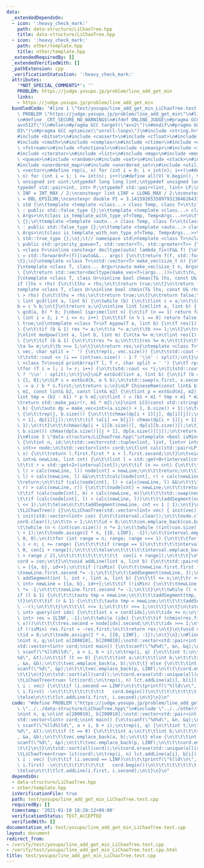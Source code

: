 ```yaml
---
data:
  _extendedDependsOn:
  - icon: ':heavy_check_mark:'
    path: data-structure/LiChaoTree.hpp
    title: data-structure/LiChaoTree.hpp
  - icon: ':heavy_check_mark:'
    path: other/template.hpp
    title: other/template.hpp
  _extendedRequiredBy: []
  _extendedVerifiedWith: []
  _pathExtension: cpp
  _verificationStatusIcon: ':heavy_check_mark:'
  attributes:
    '*NOT_SPECIAL_COMMENTS*': ''
    PROBLEM: https://judge.yosupo.jp/problem/line_add_get_min
    links:
    - https://judge.yosupo.jp/problem/line_add_get_min
  bundledCode: "#line 1 \"test/yosupo/line_add_get_min_LiChaoTree.test.cpp\"\n#define\
    \ PROBLEM \"https://judge.yosupo.jp/problem/line_add_get_min\"\n#line 2 \"other/template.hpp\"\
    \n#define _CRT_SECURE_NO_WARNINGS\n#ifdef ONLINE_JUDGE\n#pragma GCC target(\"\
    avx512f\")\n#else\n#pragma GCC target(\"avx2\")\n#endif\n#pragma GCC optimize(\"\
    O3\")\n#pragma GCC optimize(\"unroll-loops\")\n#include <string.h>\n#include <algorithm>\n\
    #include <bitset>\n#include <cassert>\n#include <cfloat>\n#include <climits>\n\
    #include <cmath>\n#include <complex>\n#include <ctime>\n#include <deque>\n#include\
    \ <fstream>\n#include <functional>\n#include <iomanip>\n#include <iostream>\n\
    #include <iterator>\n#include <list>\n#include <map>\n#include <memory>\n#include\
    \ <queue>\n#include <random>\n#include <set>\n#include <stack>\n#include <string>\n\
    #include <unordered_map>\n#include <unordered_set>\n#include <utility>\n#include\
    \ <vector>\n#define rep(i, n) for (int i = 0; i < int(n); i++)\n#define REP(i,\
    \ n) for (int i = 1; i <= int(n); i++)\n#define all(V) V.begin(), V.end()\ntypedef\
    \ unsigned int uint;\ntypedef long long lint;\ntypedef unsigned long long ulint;\n\
    typedef std::pair<int, int> P;\ntypedef std::pair<lint, lint> LP;\nconstexpr int\
    \ INF = INT_MAX / 2;\nconstexpr lint LINF = LLONG_MAX / 2;\nconstexpr double eps\
    \ = DBL_EPSILON;\nconstexpr double PI = 3.141592653589793238462643383279;\nnamespace\
    \ std {\n\ttemplate <template <class...> class Temp, class T>\n\tclass is_template_with_type_of\
    \ : public std::false_type {};\n\ttemplate <template <class...> class Temp, class...\
    \ Args>\n\tclass is_template_with_type_of<Temp, Temp<Args...>>\n\t\t: public std::true_type\
    \ {};\n\ttemplate <template <auto...> class Temp, class T>\n\tclass is_template_with_non_type_of\
    \ : public std::false_type {};\n\ttemplate <template <auto...> class Temp, auto...\
    \ Args>\n\tclass is_template_with_non_type_of<Temp, Temp<Args...>>\n\t\t: public\
    \ std::true_type {};\n};\t// namespace std\ntemplate <class T>\nclass prique :\
    \ public std::priority_queue<T, std::vector<T>, std::greater<T>> {\n};\ntemplate\
    \ <class F>\ninline constexpr decltype(auto) lambda_fix(F&& f) {\n\treturn [f\
    \ = std::forward<F>(f)](auto&&... args) {\n\t\treturn f(f, std::forward<decltype(args)>(args)...);\n\
    \t};\n}\ntemplate <class T>\nstd::vector<T> make_vec(size_t n) {\n\treturn std::vector<T>(n);\n\
    }\ntemplate <class T, class... Args>\nauto make_vec(size_t n, Args&&... args)\
    \ {\n\treturn std::vector<decltype(make_vec<T>(args...))>(\n\t\tn, make_vec<T>(std::forward<Args>(args)...));\n\
    }\ntemplate <class T, class U>\ninline bool chmax(T& lhs, const U& rhs) {\n\t\
    if (lhs < rhs) {\n\t\tlhs = rhs;\n\t\treturn true;\n\t}\n\treturn false;\n}\n\
    template <class T, class U>\ninline bool chmin(T& lhs, const U& rhs) {\n\tif (lhs\
    \ > rhs) {\n\t\tlhs = rhs;\n\t\treturn true;\n\t}\n\treturn false;\n}\ninline\
    \ lint gcd(lint a, lint b) {\n\twhile (b) {\n\t\tlint c = a;\n\t\ta = b;\n\t\t\
    b = c % b;\n\t}\n\treturn a;\n}\ninline lint lcm(lint a, lint b) { return a /\
    \ gcd(a, b) * b; }\nbool isprime(lint n) {\n\tif (n == 1) return false;\n\tfor\
    \ (int i = 2; i * i <= n; i++) {\n\t\tif (n % i == 0) return false;\n\t}\n\treturn\
    \ true;\n}\ntemplate <class T>\nT mypow(T a, lint b) {\n\tT res(1);\n\twhile (b)\
    \ {\n\t\tif (b & 1) res *= a;\n\t\ta *= a;\n\t\tb >>= 1;\n\t}\n\treturn res;\n\
    }\nlint modpow(lint a, lint b, lint m) {\n\ta %= m;\n\tlint res(1);\n\twhile (b)\
    \ {\n\t\tif (b & 1) {\n\t\t\tres *= a;\n\t\t\tres %= m;\n\t\t}\n\t\ta *= a;\n\t\
    \ta %= m;\n\t\tb >>= 1;\n\t}\n\treturn res;\n}\ntemplate <class T>\nvoid printArray(std::vector<T>&\
    \ vec, char split = ' ') {\n\trep(i, vec.size()) {\n\t\tstd::cout << vec[i];\n\
    \t\tstd::cout << (i == (int)vec.size() - 1 ? '\\n' : split);\n\t}\n}\ntemplate\
    \ <class T>\nvoid printArray(T l, T r, char split = ' ') {\n\tT rprev = std::prev(r);\n\
    \tfor (T i = l; i != r; i++) {\n\t\tstd::cout << *i;\n\t\tstd::cout << (i == rprev\
    \ ? '\\n' : split);\n\t}\n}\nLP extGcd(lint a, lint b) {\n\tif (b == 0) return\
    \ {1, 0};\n\tLP s = extGcd(b, a % b);\n\tstd::swap(s.first, s.second);\n\ts.second\
    \ -= a / b * s.first;\n\treturn s;\n}\nLP ChineseRem(const lint& b1, const lint&\
    \ m1, const lint& b2, const lint& m2) {\n\tlint p = extGcd(m1, m2).first;\n\t\
    lint tmp = (b2 - b1) * p % m2;\n\tlint r = (b1 + m1 * tmp + m1 * m2) % (m1 * m2);\n\
    \treturn std::make_pair(r, m1 * m2);\n}\nint LCS(const std::string& a, const std::string&\
    \ b) {\n\tauto dp = make_vec<int>(a.size() + 1, b.size() + 1);\n\trep(i, a.size())\
    \ {\n\t\trep(j, b.size()) {\n\t\t\tchmax(dp[i + 1][j], dp[i][j]);\n\t\t\tchmax(dp[i][j\
    \ + 1], dp[i][j]);\n\t\t\tif (a[i] == b[j]) chmax(dp[i + 1][j + 1], dp[i][j] +\
    \ 1);\n\t\t}\n\t\tchmax(dp[i + 1][b.size()], dp[i][b.size()]);\n\t}\n\trep(j,\
    \ b.size()) chmax(dp[a.size()][j + 1], dp[a.size()][j]);\n\treturn dp[a.size()][b.size()];\n\
    }\n#line 3 \"data-structure/LiChaoTree.hpp\"\ntemplate <bool isMin>\nclass LiChaoTree\
    \ {\n\tint n, id;\n\tstd::vector<std::tuple<lint, lint, lint>> interval;\n\tstd::vector<std::pair<LP,\
    \ int>> node;\n\tstd::vector<lint> cord;\n\tlint calc(std::pair<LP, int> l, lint\
    \ x) {\n\t\treturn l.first.first * x + l.first.second;\n\t}\n\tvoid addSegment(std::pair<LP,\
    \ int>& newLine, lint cnt) {\n\t\tlint l = std::get<0>(interval[cnt]), m = std::get<1>(interval[cnt]),\n\
    \t\t\t r = std::get<2>(interval[cnt]);\n\t\tif (n <= cnt) {\n\t\t\tif (calc(node[cnt],\
    \ l) > calc(newLine, l)) node[cnt] = newLine;\n\t\t\treturn;\n\t\t}\n\t\tif (calc(node[cnt],\
    \ l) < calc(newLine, l) &&\n\t\t\tcalc(node[cnt], r) < calc(newLine, r))\n\t\t\
    \treturn;\n\t\tif (calc(node[cnt], l) > calc(newLine, l) &&\n\t\t\tcalc(node[cnt],\
    \ r) > calc(newLine, r)) {\n\t\t\tnode[cnt] = newLine;\n\t\t\treturn;\n\t\t}\n\
    \t\tif (calc(node[cnt], m) > calc(newLine, m))\n\t\t\tstd::swap(node[cnt], newLine);\n\
    \t\tif (calc(node[cnt], l) > calc(newLine, l))\n\t\t\taddSegment(newLine, cnt\
    \ << 1);\n\t\telse\n\t\t\taddSegment(newLine, cnt << 1 | 1);\n\t}\n\n  public:\n\
    \tLiChaoTree() {}\n\tLiChaoTree(std::vector<lint> vec) { init(vec); }\n\tvoid\
    \ init(std::vector<lint> con) {\n\t\tinterval.clear();\n\t\tnode.clear();\n\t\t\
    cord.clear();\n\t\tn = 1;\n\t\tid = 0;\n\t\tcon.emplace_back(con.back() + 1);\n\
    \t\twhile (n < (int)con.size()) n *= 2;\n\t\twhile ((int)con.size() < n + 1) con.emplace_back(con.back()\
    \ + 1);\n\t\tnode.assign(2 * n, {{0, LINF}, -1});\n\t\tinterval.emplace_back(0,\
    \ 0, 0);\n\t\tfor (int range = n; range; range >>= 1) {\n\t\t\tfor (int i = 0;\
    \ i < n; i += range) {\n\t\t\t\tif (range == 1)\n\t\t\t\t\tinterval.emplace_back(con[i],\
    \ 0, con[i + range]);\n\t\t\t\telse\n\t\t\t\t\tinterval.emplace_back(con[i], con[i\
    \ + range / 2],\n\t\t\t\t\t\t\t\t\t\t  con[i + range]);\n\t\t\t}\n\t\t}\n\t\t\
    cord = con;\n\t}\n\tvoid addLine(lint a, lint b) {\n\t\tstd::pair<LP, int> newLine\
    \ = {{a, b}, id++};\n\t\tif (!isMin) {\n\t\t\tnewLine.first.first *= -1;\n\t\t\
    \tnewLine.first.second *= -1;\n\t\t}\n\t\taddSegment(newLine, 1);\n\t}\n\tvoid\
    \ addSegment(int l, int r, lint a, lint b) {\n\t\tl += n;\n\t\tr += n;\n\t\tstd::pair<LP,\
    \ int> newLine = {{a, b}, id++};\n\t\tif (!isMin) {\n\t\t\tnewLine.first.first\
    \ *= -1;\n\t\t\tnewLine.first.second *= -1;\n\t\t}\n\t\twhile (l < r) {\n\t\t\t\
    if (l & 1) {\n\t\t\t\tauto tmp = newLine;\n\t\t\t\taddSegment(tmp, l++);\n\t\t\
    \t}\n\t\t\tif (r & 1) {\n\t\t\t\tauto tmp = newLine;\n\t\t\t\taddSegment(tmp,\
    \ --r);\n\t\t\t}\n\t\t\tl >>= 1;\n\t\t\tr >>= 1;\n\t\t}\n\t}\n\tstd::pair<lint,\
    \ int> query(int idx) {\n\t\tlint x = cord[idx];\n\t\tidx += n;\n\t\tstd::pair<lint,\
    \ int> res = {LINF, -1};\n\t\twhile (idx) {\n\t\t\tif (chmin(res.first, calc(node[idx],\
    \ x)))\n\t\t\t\tres.second = node[idx].second;\n\t\t\tidx >>= 1;\n\t\t}\n\t\t\
    if (!isMin) res.first = -res.first;\n\t\treturn res;\n\t}\n\tvoid clear() {\n\t\
    \tid = 0;\n\t\tnode.assign(2 * n, {{0, LINF}, -1});\n\t}\n};\n#line 4 \"test/yosupo/line_add_get_min_LiChaoTree.test.cpp\"\
    \nint n, q;\nlint a[200010], b[200010];\nstd::vector<std::pair<int, lint>> vec;\n\
    std::vector<lint> cord;\nint main() {\n\tscanf(\"%d%d\", &n, &q);\n\trep(i, n)\
    \ scanf(\"%lld%lld\", a + i, b + i);\n\trep(i, q) {\n\t\tint t;\n\t\tscanf(\"\
    %d\", &t);\n\t\tif (t == 0) {\n\t\t\tint a;\n\t\t\tlint b;\n\t\t\tscanf(\"%d%lld\"\
    , &a, &b);\n\t\t\tvec.emplace_back(a, b);\n\t\t} else {\n\t\t\tint p;\n\t\t\t\
    scanf(\"%d\", &p);\n\t\t\tvec.emplace_back(p, LINF);\n\t\t\tcord.emplace_back(p);\n\
    \t\t}\n\t}\n\tstd::sort(all(cord));\n\tcord.erase(std::unique(all(cord)), cord.end());\n\
    \tLiChaoTree<true> lct(cord);\n\trep(i, n) lct.addLine(a[i], b[i]);\n\tfor (auto\
    \ i : vec) {\n\t\tif (i.second == LINF)\n\t\t\tprintf(\"%lld\\n\", lct.query(std::lower_bound(all(cord),\
    \ i.first) -\n\t\t\t\t\t\t\t\t\t   cord.begin())\n\t\t\t\t\t\t\t\t .first);\n\t\
    \telse\n\t\t\tlct.addLine(i.first, i.second);\n\t}\n}\n"
  code: "#define PROBLEM \"https://judge.yosupo.jp/problem/line_add_get_min\"\n#include\
    \ \"../../data-structure/LiChaoTree.hpp\"\n#include \"../../other/template.hpp\"\
    \nint n, q;\nlint a[200010], b[200010];\nstd::vector<std::pair<int, lint>> vec;\n\
    std::vector<lint> cord;\nint main() {\n\tscanf(\"%d%d\", &n, &q);\n\trep(i, n)\
    \ scanf(\"%lld%lld\", a + i, b + i);\n\trep(i, q) {\n\t\tint t;\n\t\tscanf(\"\
    %d\", &t);\n\t\tif (t == 0) {\n\t\t\tint a;\n\t\t\tlint b;\n\t\t\tscanf(\"%d%lld\"\
    , &a, &b);\n\t\t\tvec.emplace_back(a, b);\n\t\t} else {\n\t\t\tint p;\n\t\t\t\
    scanf(\"%d\", &p);\n\t\t\tvec.emplace_back(p, LINF);\n\t\t\tcord.emplace_back(p);\n\
    \t\t}\n\t}\n\tstd::sort(all(cord));\n\tcord.erase(std::unique(all(cord)), cord.end());\n\
    \tLiChaoTree<true> lct(cord);\n\trep(i, n) lct.addLine(a[i], b[i]);\n\tfor (auto\
    \ i : vec) {\n\t\tif (i.second == LINF)\n\t\t\tprintf(\"%lld\\n\", lct.query(std::lower_bound(all(cord),\
    \ i.first) -\n\t\t\t\t\t\t\t\t\t   cord.begin())\n\t\t\t\t\t\t\t\t .first);\n\t\
    \telse\n\t\t\tlct.addLine(i.first, i.second);\n\t}\n}\n"
  dependsOn:
  - data-structure/LiChaoTree.hpp
  - other/template.hpp
  isVerificationFile: true
  path: test/yosupo/line_add_get_min_LiChaoTree.test.cpp
  requiredBy: []
  timestamp: '2021-01-10 18:28:12+09:00'
  verificationStatus: TEST_ACCEPTED
  verifiedWith: []
documentation_of: test/yosupo/line_add_get_min_LiChaoTree.test.cpp
layout: document
redirect_from:
- /verify/test/yosupo/line_add_get_min_LiChaoTree.test.cpp
- /verify/test/yosupo/line_add_get_min_LiChaoTree.test.cpp.html
title: test/yosupo/line_add_get_min_LiChaoTree.test.cpp
---
```


